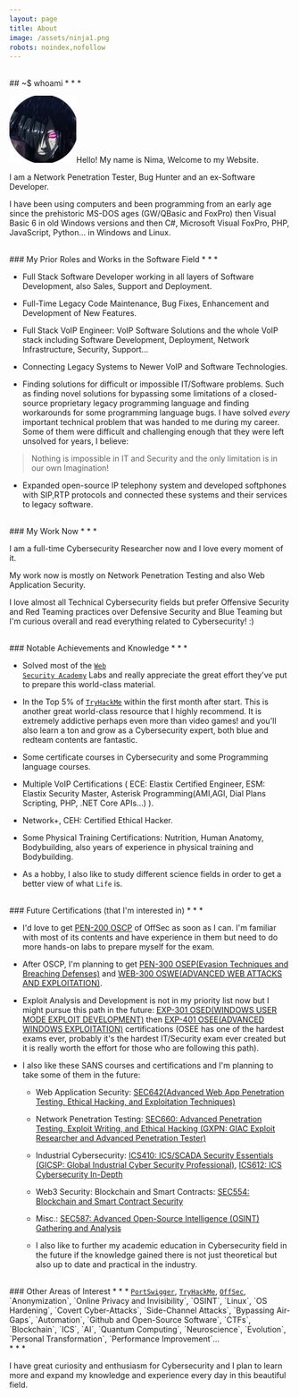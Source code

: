 ```yaml
---
layout: page
title: About
image: /assets/ninja1.png
robots: noindex,nofollow
---
```


<br>
## ~$ whoami
* * *

![](/assets/ninja1.png)Hello! My name is Nima, Welcome to my Website.

I am a Network Penetration Tester, Bug Hunter and an ex-Software Developer.

I have been using computers and been programming from an early age since the prehistoric MS-DOS ages (GW/QBasic and FoxPro) then Visual Basic 6 in old Windows versions and then C#, Microsoft Visual FoxPro, PHP, JavaScript, Python... in Windows and Linux.

<br>
### My Prior Roles and Works in the Software Field
* * *

* Full Stack Software Developer working in all layers of Software Development, also Sales, Support and Deployment.

* Full-Time Legacy Code Maintenance, Bug Fixes, Enhancement and Development of New Features.

* Full Stack VoIP Engineer: VoIP Software Solutions and the whole VoIP stack including Software Development, Deployment, Network Infrastructure, Security, Support...

* Connecting Legacy Systems to Newer VoIP and Software Technologies.

* Finding solutions for difficult or impossible IT/Software problems. Such as finding novel solutions for bypassing some limitations of a closed-source proprietary legacy programming language and finding workarounds for some programming language bugs. I have solved _every_ important technical problem that was handed to me during my career. Some of them were difficult and challenging enough that they were left unsolved for years, I believe:

> Nothing is impossible in IT and Security and the only limitation is in our own Imagination!

* Expanded open-source IP telephony system and developed softphones with SIP,RTP protocols and connected these systems and their services to legacy software.  

<br>
### My Work Now
* * *

I am a full-time Cybersecurity Researcher now and I love every moment of it.

My work now is mostly on Network Penetration Testing and also Web Application Security.

I love almost all Technical Cybersecurity fields but prefer Offensive Security and Red Teaming practices over Defensive Security and Blue Teaming but I'm curious overall and read everything related to Cybersecurity! :)

<br>
### Notable Achievements and Knowledge
* * *

* Solved most of the <a href="https://portswigger.net/web-security/learning-path" class="no-decoration"><code class="language-plaintext highlighter-rouge">Web Security Academy</code></a> Labs and really appreciate the great effort they've put to prepare this world-class material.

* In the Top 5% of <a href="https://tryhackme.com" class="no-decoration"><code class="language-plaintext highlighter-rouge">TryHackMe</code></a> within the first month after start. This is another great world-class resource that I highly recommend. It is extremely addictive perhaps even more than video games! and you'll also learn a ton and grow as a Cybersecurity expert, both blue and redteam contents are fantastic.

* Some certificate courses in Cybersecurity and some Programming language courses.

* Multiple VoIP Certifications ( ECE: Elastix Certified Engineer, ESM: Elastix Security Master, Asterisk Programming(AMI,AGI, Dial Plans Scripting, PHP, .NET Core APIs...) ).

* Network+, CEH: Certified Ethical Hacker.

* Some Physical Training Certifications: Nutrition, Human Anatomy, Bodybuilding, also years of experience in physical training and Bodybuilding.

* As a hobby, I also like to study different science fields in order to get a better view of what `Life` is.

<br>
### Future Certifications (that I'm interested in)
* * *

- I'd love to get [PEN-200 OSCP](https://www.offsec.com/courses/pen-200/) of OffSec as soon as I can. I'm familiar with most of its contents and have experience in them but need to do more hands-on labs to prepare myself for the exam.

- After OSCP, I'm planning to get [PEN-300 OSEP(Evasion Techniques and Breaching Defenses)](https://www.offsec.com/courses/pen-300/) and [WEB-300 OSWE(ADVANCED WEB ATTACKS AND EXPLOITATION)](https://www.offsec.com/courses/web-300/).

- Exploit Analysis and Development is not in my priority list now but I might pursue this path in the future: [EXP-301 OSED(WINDOWS USER MODE EXPLOIT DEVELOPMENT)](https://www.offsec.com/courses/exp-301/) then [EXP-401 OSEE(ADVANCED WINDOWS EXPLOITATION)](https://www.offsec.com/courses/exp-401/) certifications (OSEE has one of the hardest exams ever, probably it's the hardest IT/Security exam ever created but it is really worth the effort for those who are following this path).

- I also like these SANS courses and certifications and I'm planning to take some of them in the future:

  - Web Application Security: [SEC642(Advanced Web App Penetration Testing, Ethical Hacking, and Exploitation Techniques)](https://www.sans.org/cyber-security-courses/advanced-web-app-penetration-testing-ethical-hacking/)

  - Network Penetration Testing: [SEC660: Advanced Penetration Testing, Exploit Writing, and Ethical Hacking (GXPN: GIAC Exploit Researcher and Advanced Penetration Tester)](https://www.sans.org/cyber-security-courses/advanced-penetration-testing-exploits-ethical-hacking/)

  - Industrial Cybersecurity: [ICS410: ICS/SCADA Security Essentials (GICSP: Global Industrial Cyber Security Professional)](https://www.sans.org/cyber-security-courses/ics-scada-cyber-security-essentials/), [ICS612: ICS Cybersecurity In-Depth](https://www.sans.org/cyber-security-courses/ics-cyber-security-in-depth/)

  - Web3 Security: Blockchain and Smart Contracts: [SEC554: Blockchain and Smart Contract Security](https://www.sans.org/cyber-security-courses/blockchain-smart-contract-security)

  - Misc.: [SEC587: Advanced Open-Source Intelligence (OSINT) Gathering and Analysis](https://www.sans.org/cyber-security-courses/advanced-open-source-intelligence-gathering-analysis/)

  - I also like to further my academic education in Cybersecurity field in the future if the knowledge gained there is not just theoretical but also up to date and practical in the industry.

<br>
### Other Areas of Interest
* * *
<a href="https://portswigger.net/" class="no-decoration"><code class="language-plaintext highlighter-rouge">PortSwigger</code></a>, <a href="https://tryhackme.com/" class="no-decoration"><code class="language-plaintext highlighter-rouge">TryHackMe</code></a>, <a href="https://www.offsec.com/" class="no-decoration"><code class="language-plaintext highlighter-rouge">OffSec</code></a>, `Anonymization`, `Online Privacy and Invisibility`, `OSINT`, `Linux`, `OS Hardening`, `Covert Cyber-Attacks`, `Side-Channel Attacks`, `Bypassing Air-Gaps`, `Automation`, `Github and Open-Source Software`, `CTFs`, `Blockchain`, `ICS`, `AI`, `Quantum Computing`, `Neuroscience`, `Evolution`, `Personal Transformation`, `Performance Improvement`...

<br>
* * *

I have great curiosity and enthusiasm for Cybersecurity and I plan to learn more and expand my knowledge and experience every day in this beautiful field.